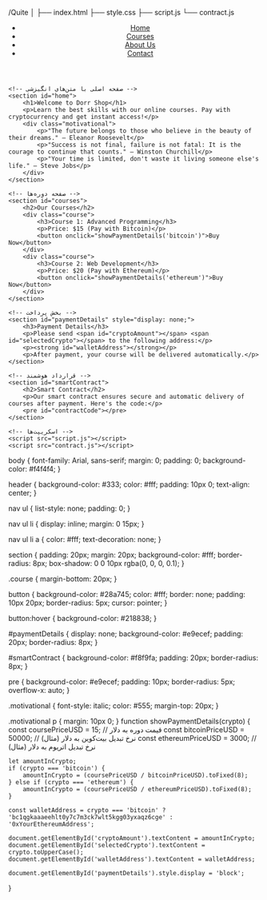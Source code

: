 /Quite 
│
├── index.html
├── style.css
├── script.js
└── contract.js
<!DOCTYPE html>
<html lang="en">
<head>
    <meta charset="UTF-8">
    <meta name="viewport" content="width=device-width, initial-scale=1.0">
    <title>Dorr Shop - Online Courses</title>
    <link rel="stylesheet" href="style.css">
</head>
<body>
    <!-- منوی اصلی -->
    <header>
        <nav>
            <ul>
                <li><a href="#home">Home</a></li>
                <li><a href="#courses">Courses</a></li>
                <li><a href="#about">About Us</a></li>
                <li><a href="#contact">Contact</a></li>
            </ul>
        </nav>
    </header>

    <!-- صفحه اصلی با متن‌های انگیزشی -->
    <section id="home">
        <h1>Welcome to Dorr Shop</h1>
        <p>Learn the best skills with our online courses. Pay with cryptocurrency and get instant access!</p>
        <div class="motivational">
            <p>"The future belongs to those who believe in the beauty of their dreams." – Eleanor Roosevelt</p>
            <p>"Success is not final, failure is not fatal: It is the courage to continue that counts." – Winston Churchill</p>
            <p>"Your time is limited, don't waste it living someone else's life." – Steve Jobs</p>
        </div>
    </section>

    <!-- صفحه دوره‌ها -->
    <section id="courses">
        <h2>Our Courses</h2>
        <div class="course">
            <h3>Course 1: Advanced Programming</h3>
            <p>Price: $15 (Pay with Bitcoin)</p>
            <button onclick="showPaymentDetails('bitcoin')">Buy Now</button>
        </div>
        <div class="course">
            <h3>Course 2: Web Development</h3>
            <p>Price: $20 (Pay with Ethereum)</p>
            <button onclick="showPaymentDetails('ethereum')">Buy Now</button>
        </div>
    </section>

    <!-- بخش پرداخت -->
    <section id="paymentDetails" style="display: none;">
        <h3>Payment Details</h3>
        <p>Please send <span id="cryptoAmount"></span> <span id="selectedCrypto"></span> to the following address:</p>
        <p><strong id="walletAddress"></strong></p>
        <p>After payment, your course will be delivered automatically.</p>
    </section>

    <!-- قرارداد هوشمند -->
    <section id="smartContract">
        <h2>Smart Contract</h2>
        <p>Our smart contract ensures secure and automatic delivery of courses after payment. Here's the code:</p>
        <pre id="contractCode"></pre>
    </section>

    <!-- اسکریپت‌ها -->
    <script src="script.js"></script>
    <script src="contract.js"></script>
</body>
</html>
body {
    font-family: Arial, sans-serif;
    margin: 0;
    padding: 0;
    background-color: #f4f4f4;
}

header {
    background-color: #333;
    color: #fff;
    padding: 10px 0;
    text-align: center;
}

nav ul {
    list-style: none;
    padding: 0;
}

nav ul li {
    display: inline;
    margin: 0 15px;
}

nav ul li a {
    color: #fff;
    text-decoration: none;
}

section {
    padding: 20px;
    margin: 20px;
    background-color: #fff;
    border-radius: 8px;
    box-shadow: 0 0 10px rgba(0, 0, 0, 0.1);
}

.course {
    margin-bottom: 20px;
}

button {
    background-color: #28a745;
    color: #fff;
    border: none;
    padding: 10px 20px;
    border-radius: 5px;
    cursor: pointer;
}

button:hover {
    background-color: #218838;
}

#paymentDetails {
    display: none;
    background-color: #e9ecef;
    padding: 20px;
    border-radius: 8px;
}

#smartContract {
    background-color: #f8f9fa;
    padding: 20px;
    border-radius: 8px;
}

pre {
    background-color: #e9ecef;
    padding: 10px;
    border-radius: 5px;
    overflow-x: auto;
}

.motivational {
    font-style: italic;
    color: #555;
    margin-top: 20px;
}

.motivational p {
    margin: 10px 0;
}
function showPaymentDetails(crypto) {
    const coursePriceUSD = 15; // قیمت دوره به دلار
    const bitcoinPriceUSD = 50000; // نرخ تبدیل بیت‌کوین به دلار (مثال)
    const ethereumPriceUSD = 3000; // نرخ تبدیل اتریوم به دلار (مثال)

    let amountInCrypto;
    if (crypto === 'bitcoin') {
        amountInCrypto = (coursePriceUSD / bitcoinPriceUSD).toFixed(8);
    } else if (crypto === 'ethereum') {
        amountInCrypto = (coursePriceUSD / ethereumPriceUSD).toFixed(8);
    }

    const walletAddress = crypto === 'bitcoin' ? 'bc1qgkaaaeehlt0y7c7m3ck7wlt5kgg03yxaqz6cge' : '0xYourEthereumAddress';

    document.getElementById('cryptoAmount').textContent = amountInCrypto;
    document.getElementById('selectedCrypto').textContent = crypto.toUpperCase();
    document.getElementById('walletAddress').textContent = walletAddress;

    document.getElementById('paymentDetails').style.display = 'block';
}
